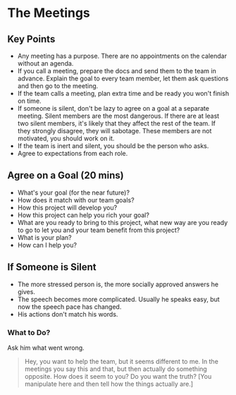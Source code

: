 # The Meetings

## Key Points

* Any meeting has a purpose. There are no appointments on the calendar without an agenda.
* If you call a meeting, prepare the docs and send them to the team in advance. Explain the goal to every team member, let them ask questions and then go to the meeting.
* If the team calls a meeting, plan extra time and be ready you won't finish on time.
* If someone is silent, don't be lazy to agree on a goal at a separate meeting. Silent members are the most dangerous. If there are at least two silent members, it's likely that they affect the rest of the team. If they strongly disagree, they will sabotage. These members are not motivated, you should work on it.
* If the team is inert and silent, you should be the person who asks.
* Agree to expectations from each role.

## Agree on a Goal \(20 mins\)

* What's your goal \(for the near future\)?
* How does it match with our team goals?
* How this project will develop you?
* How this project can help you rich your goal?
* What are you ready to bring to this project, what new way are you ready to go to let you and your team benefit from this project?
* What is your plan?
* How can I help you?

## If Someone is Silent

* The more stressed person is, the more socially approved answers he gives.
* The speech becomes more complicated. Usually he speaks easy, but now the speech pace has changed.
* His actions don't match his words.

### What to Do?

Ask him what went wrong.

> Hey, you want to help the team, but it seems different to me. In the meetings you say this and that, but then actually do something opposite. How does it seem to you? Do you want the truth? \[You manipulate here and then tell how the things actually are.\]

